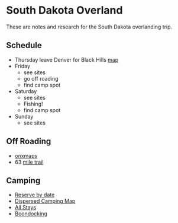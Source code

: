 # South Dakota Overland

These are notes and research for the South Dakota overlanding trip.

## Schedule

- Thursday leave Denver for Black Hills
  [map](https://goo.gl/maps/wrz8MqpkATSnAZGn8)
- Friday
  - see sites
  - go off roading
  - find camp spot
- Saturday
  - see sites
  - Fishing!
  - find camp spot
- Sunday
  - see sites

## Off Roading

- [onxmaps](https://www.onxmaps.com/offroad/trails/us/south-dakota)
- 63
  [mile trail](https://www.onxmaps.com/offroad/trails/15f6a1b3-2b12-4c0d-8a9e-f6d9442165ed)

## Camping

- [Reserve by date](https://www.recreation.gov/camping/gateways/1057)
- [Dispersed Camping Map](https://www.fs.usda.gov/Internet/FSE_DOCUMENTS/fseprd493142.html)
- [All Stays](https://www.allstays.com/Campgrounds/South-Dakota-public-campgrounds-map.htm)
- [Boondocking](https://rvshare.com/blog/boondocking-in-south-dakota/)